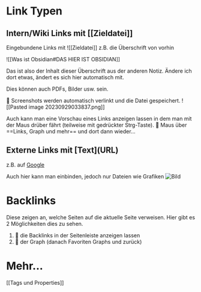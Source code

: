 # Link Typen

## Intern/Wiki Links mit \[\[Zieldatei\]\]

Eingebundene Links mit !\[\[Zieldatei\]\] z.B. die Überschrift von vorhin

![[Was ist Obsidian#DAS HIER IST OBSIDIAN]]

Das ist also der Inhalt dieser Überschrift aus der anderen Notiz. Ändere ich dort etwas, ändert es sich hier automatisch mit.

Dies können auch PDFs, Bilder usw. sein.

🔴 Screenshots werden automatisch verlinkt und die Datei gespeichert.
![[Pasted image 20230929033837.png]]

Auch kann man eine Vorschau eines Links anzeigen lassen in dem man mit der Maus drüber fährt (teilweise mit gedrückter Strg-Taste). 🔴 Maus über ==Links, Graph und mehr==  und dort dann wieder...

## Externe Links mit \[Text\]\(URL\)

z.B. auf [Google](https://www.google.de)

Auch hier kann man einbinden, jedoch nur Dateien wie Grafiken
![Bild](https://ih1.redbubble.net/image.412101939.2263/ap%2C190x210%2C12x16%2C1%2Cf8f8f8%2Ct-pad%2C210x230%2Cf8f8f8.lite-1u3.jpg)

# Backlinks
Diese zeigen an, welche Seiten auf die aktuelle Seite verweisen. Hier gibt es 2 Möglichkeiten dies zu sehen.

1. 🔴 die Backlinks in der Seitenleiste anzeigen lassen
2. 🔴 der Graph (danach Favoriten Graphs und zurück)

# Mehr...

[[Tags und Properties]]
